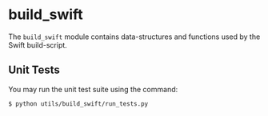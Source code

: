 # build_swift

The `build_swift` module contains data-structures and functions used by
the Swift build-script.

## Unit Tests

You may run the unit test suite using the command:

```sh
$ python utils/build_swift/run_tests.py
```
